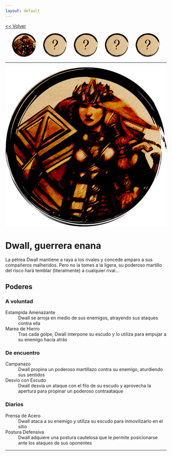 ```yaml
---
layout: default
---
```

<a href="/early-access/"><< Volver</a>


<div style="display: flex; align-items: center; justify-content: space-evenly; margin-bottom: 10px">
  <a href="dwall.html" style="width: 15%">
    <img src="dwall-avatar.png" style="width:100%; border: 0; box-shadow: none; -webkit-box-shadow: none;">
  </a>
  <a style="width: 15%; cursor: not-allowed;">
    <img src="avatar-unknown.png" style="width:100%; border: 0; box-shadow: none; -webkit-box-shadow: none;">
  </a>
  <a style="width: 15%; cursor: not-allowed;">
    <img src="avatar-unknown.png" style="width:100%; border: 0; box-shadow: none; -webkit-box-shadow: none;">
  </a>
  <a style="width: 15%; cursor: not-allowed;">
    <img src="avatar-unknown.png" style="width:100%; border: 0; box-shadow: none; -webkit-box-shadow: none;">
  </a>
  <a style="width: 15%; cursor: not-allowed;">
    <img src="avatar-unknown.png" style="width:100%; border: 0; box-shadow: none; -webkit-box-shadow: none;">
  </a>
</div>

* * *

<img src="dwall-avatar.png">

# Dwall, guerrera enana

La pétrea Dwall mantiene a raya a los rivales y concede amparo a sus compañeros malheridos. Pero no la tomes a la ligera, su poderoso martillo del risco hará temblar (literalmente) a cualquier rival...

## Poderes

### A voluntad
<dl>
<dt>Estampida Amenazante</dt>
<dd>Dwall se arroja en medio de sus enemigos, atrayendo sus ataques contra ella</dd>
<dt>Marea de Hierro</dt>
<dd>Tras cada golpe, Dwall interpone su escudo y lo utiliza para empujar a su enemigo hacia atrás</dd>
</dl>

### De encuentro
<dl>
<dt>Campanazo</dt>
<dd>Dwall propina un poderoso martillazo contra su enemigo, aturdiendo sus sentidos</dd>
<dt>Desvío con Escudo</dt>
<dd>Dwall desvía un ataque con el filo de su escudo y aprovecha la apertura para propinar un poderoso contraataque</dd>
</dl>

### Diarios
<dl>
<dt>Prensa de Acero</dt>
<dd>Dwall ataca a su enemigo y utiliza su escudo para inmovilizarlo en el sitio</dd>
<dt>Postura Defensiva</dt>
<dd>Dwall adquiere una postura cautelosa que le permite posicionarse ante los ataques de sus oponentes</dd>
</dl>

* * *
